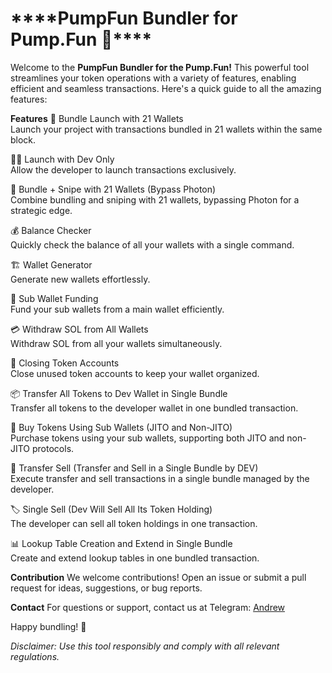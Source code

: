 <h1>****PumpFun Bundler for Pump.Fun 🚀****</h1>

Welcome to the **PumpFun Bundler for the Pump.Fun!** This powerful tool streamlines your token operations with a variety of features, enabling efficient and seamless transactions. Here's a quick guide to all the amazing features:

**Features**
🚀 Bundle Launch with 21 Wallets <br>
Launch your project with transactions bundled in 21 wallets within the same block.

👨‍💻 Launch with Dev Only <br>
Allow the developer to launch transactions exclusively.

🎯 Bundle + Snipe with 21 Wallets (Bypass Photon) <br>
Combine bundling and sniping with 21 wallets, bypassing Photon for a strategic edge.

💰 Balance Checker <br>
Quickly check the balance of all your wallets with a single command.

🏗️ Wallet Generator <br>
Generate new wallets effortlessly.

💸 Sub Wallet Funding <br>
Fund your sub wallets from a main wallet efficiently.

💳 Withdraw SOL from All Wallets <br>
Withdraw SOL from all your wallets simultaneously.

🧹 Closing Token Accounts <br>
Close unused token accounts to keep your wallet organized.

📦 Transfer All Tokens to Dev Wallet in Single Bundle <br>
Transfer all tokens to the developer wallet in one bundled transaction.

🛒 Buy Tokens Using Sub Wallets (JITO and Non-JITO) <br>
Purchase tokens using your sub wallets, supporting both JITO and non-JITO protocols.

💱 Transfer Sell (Transfer and Sell in a Single Bundle by DEV) <br>
Execute transfer and sell transactions in a single bundle managed by the developer.

🏷️ Single Sell (Dev Will Sell All Its Token Holding) <br>
The developer can sell all token holdings in one transaction.

📊 Lookup Table Creation and Extend in Single Bundle <br>
Create and extend lookup tables in one bundled transaction.



**Contribution**
We welcome contributions! Open an issue or submit a pull request for ideas, suggestions, or bug reports.

**Contact**
For questions or support, contact us at Telegram: [Andrew](https://t.me/andrewbizzle)

Happy bundling! 🎉


_Disclaimer: Use this tool responsibly and comply with all relevant regulations._


